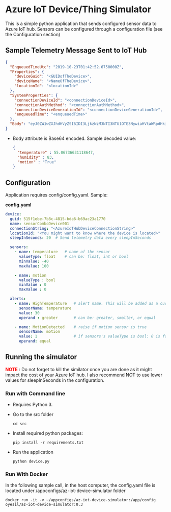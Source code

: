   #  Azure IoT Device/Thing Simulator 

This is a simple python application that sends configured sensor data to Azure IoT hub. Sensors can be configured through a configuration file (see the Configuration section)


## Sample Telemetry Message Sent to IoT Hub

```json
{
  "EnqueuedTimeUtc": "2019-10-23T01:42:52.6750000Z",
  "Properties": {
    "deviceGuid": "<GUIDofTheDevice>",
    "deviceName": "<NameOfTheDevice>",
    "locationId": "<locationId>"
  },
  "SystemProperties": {
    "connectionDeviceId": "<connectionDeviceId>",
    "connectionAuthMethod": "<connectionAuthMethod>",
    "connectionDeviceGenerationId": "<connectionDeviceGenerationId>",
    "enqueuedTime": "<enqueuedTime>"
  },
  "Body": "eyJ0ZW1wZXJhdHVyZSI6IDI3LjkzNzM3NTI3NTU1OTE3NywiaHVtaWRpdHkiOiA3NS4zNDAwMTI0ODQ3NjQ0fQ=="
}
```

- Body attribute is Base64 encoded. Sample decoded value: 
  ```json
  { 
    "temperature" : 55.06736631118647, 
    "humidity" : 83, 
    "motion" : "True"
  }
  ```


## Configuration

Application requires config/config.yaml. Sample:


**config.yaml**
```yaml
device:
  guid: 515f1ebe-7b8c-4815-bda6-b69ac23a1770
  name: sensorComboDevice001
  connectionString: "<AzureIoTHubDeviceConnectionString>"
  locationId: "<You might want to know where the device is located>"  
  sleepInSeconds: 20  # Send telemetry data every sleepInSeconds

  sensors:
    - name: temperature   # name of the sensor
      valueType: float    # can be: float, int or bool
      minValue: -40
      maxValue: 100

    - name: motion
      valueType : bool
      minValue : 0
      maxValue : 0 

  alerts:  
    - name: HighTemperature   # alert name. This will be added as a custom parameter to the telemetry message
      sensorName: temperature      
      value: 30
      operand : greater       # can be: greater, smaller, or equal

    - name: MotionDetected    # raise if motion sensor is true
      sensorName: motion
      value: 1                # if sensors's valueType is bool: 0 is false, 1 is true
      operand: equal

```

## Running the simulator 

<font color=#ff0000>**NOTE**</font> : Do not forget to kill the similator once you are done as it might impact the cost of your Azure IoT hub. I also recommend NOT to use lower values for sleepInSeconds in the configuration.

### Run with Command line

- Requires Python 3. 

- Go to the src folder
  ```shell
  cd src
  ```

- Install required python packages:
  ```shell
  pip install -r requirements.txt
  ```

- Run the application
  ```shell
  python device.py
  ```
  

### Run With Docker

In the following sample call, in the host computer, the config.yaml file is located under /appconfigs/az-iot-device-simulator folder

```shell
docker run -it -v ~/appconfigs/az-iot-device-simulator:/app/config oyesil/az-iot-device-simulator:0.3
```








